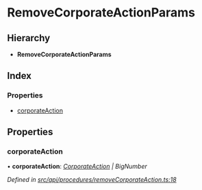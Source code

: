 # RemoveCorporateActionParams

## Hierarchy

* **RemoveCorporateActionParams**

## Index

### Properties

* [corporateAction](removecorporateactionparams.md#corporateaction)

## Properties

### corporateAction

• **corporateAction**: [_CorporateAction_](../classes/corporateaction.md) _\| BigNumber_

_Defined in_ [_src/api/procedures/removeCorporateAction.ts:18_](https://github.com/PolymathNetwork/polymesh-sdk/blob/23062de4/src/api/procedures/removeCorporateAction.ts#L18)

